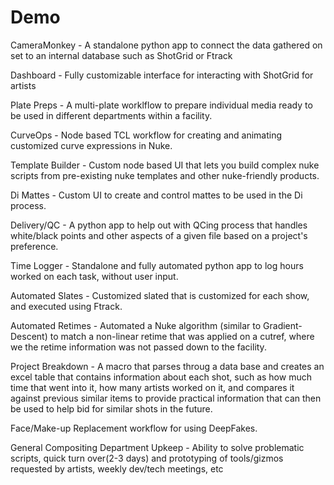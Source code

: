 # Demo

CameraMonkey      - A standalone python app to connect the data gathered on set to an internal database such as ShotGrid or Ftrack

Dashboard         - Fully customizable interface for interacting with ShotGrid for artists

Plate Preps       - A multi-plate worklflow to prepare individual media ready to be used in different departments within a facility.

CurveOps          - Node based TCL workflow for creating and animating customized curve expressions in Nuke. 

Template Builder  - Custom node based UI that lets you build complex nuke scripts from pre-existing nuke templates and other nuke-friendly products.

Di Mattes         - Custom UI to create and control mattes to be used in the Di process.

Delivery/QC       - A python app to help out with QCing process that handles white/black points and other aspects of a given file based on a project's preference.

Time Logger       - Standalone and fully automated python app to log hours worked on each task, without user input.  

Automated Slates  - Customized slated that is customized for each show, and executed using Ftrack.

Automated Retimes - Automated a Nuke algorithm (similar to Gradient-Descent) to match a non-linear retime that was applied on a cutref, where we the retime information was not passed down to the facility.

Project Breakdown - A macro that parses throug a data base and creates an excel table that contains information about each shot, such as how much time that went into it, how many artists worked on it, and compares it against previous similar items to provide practical information that can then be used to help bid for similar shots in the future.

Face/Make-up Replacement workflow for using DeepFakes.

General Compositing Department Upkeep - Ability to solve problematic scripts, quick turn over(2-3 days) and prototyping of tools/gizmos requested by artists, weekly dev/tech meetings, etc
